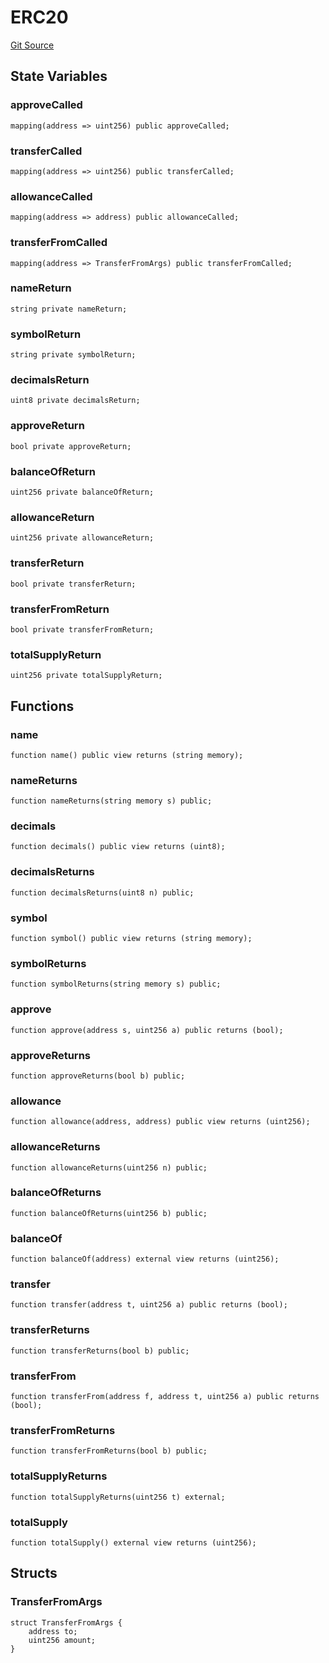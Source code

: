# ERC20
[Git Source](https://github.com/Swivel-Finance/illuminate/blob/29a4038ae0d0795d36640f068da3ac5c1dd43806/src/mocks/ERC20.sol)


## State Variables
### approveCalled

```solidity
mapping(address => uint256) public approveCalled;
```


### transferCalled

```solidity
mapping(address => uint256) public transferCalled;
```


### allowanceCalled

```solidity
mapping(address => address) public allowanceCalled;
```


### transferFromCalled

```solidity
mapping(address => TransferFromArgs) public transferFromCalled;
```


### nameReturn

```solidity
string private nameReturn;
```


### symbolReturn

```solidity
string private symbolReturn;
```


### decimalsReturn

```solidity
uint8 private decimalsReturn;
```


### approveReturn

```solidity
bool private approveReturn;
```


### balanceOfReturn

```solidity
uint256 private balanceOfReturn;
```


### allowanceReturn

```solidity
uint256 private allowanceReturn;
```


### transferReturn

```solidity
bool private transferReturn;
```


### transferFromReturn

```solidity
bool private transferFromReturn;
```


### totalSupplyReturn

```solidity
uint256 private totalSupplyReturn;
```


## Functions
### name


```solidity
function name() public view returns (string memory);
```

### nameReturns


```solidity
function nameReturns(string memory s) public;
```

### decimals


```solidity
function decimals() public view returns (uint8);
```

### decimalsReturns


```solidity
function decimalsReturns(uint8 n) public;
```

### symbol


```solidity
function symbol() public view returns (string memory);
```

### symbolReturns


```solidity
function symbolReturns(string memory s) public;
```

### approve


```solidity
function approve(address s, uint256 a) public returns (bool);
```

### approveReturns


```solidity
function approveReturns(bool b) public;
```

### allowance


```solidity
function allowance(address, address) public view returns (uint256);
```

### allowanceReturns


```solidity
function allowanceReturns(uint256 n) public;
```

### balanceOfReturns


```solidity
function balanceOfReturns(uint256 b) public;
```

### balanceOf


```solidity
function balanceOf(address) external view returns (uint256);
```

### transfer


```solidity
function transfer(address t, uint256 a) public returns (bool);
```

### transferReturns


```solidity
function transferReturns(bool b) public;
```

### transferFrom


```solidity
function transferFrom(address f, address t, uint256 a) public returns (bool);
```

### transferFromReturns


```solidity
function transferFromReturns(bool b) public;
```

### totalSupplyReturns


```solidity
function totalSupplyReturns(uint256 t) external;
```

### totalSupply


```solidity
function totalSupply() external view returns (uint256);
```

## Structs
### TransferFromArgs

```solidity
struct TransferFromArgs {
    address to;
    uint256 amount;
}
```


